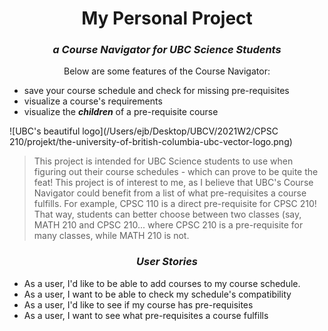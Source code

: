 
<h1 style="text-align:center">My Personal Project</h1>

<h3 style="text-align:center"> <em>a Course Navigator for UBC Science Students</em></h3>

<center>Below are some features of the Course Navigator:</center>

- save your course schedule and check for missing pre-requisites
- visualize a course's requirements
- visualize the ***children*** of a pre-requisite course

![UBC's beautiful logo](/Users/ejb/Desktop/UBCV/2021W2/CPSC 210/projekt/the-university-of-british-columbia-ubc-vector-logo.png)
 
 >This project is intended for UBC Science students to use when figuring out their
 course schedules - which can prove to be quite the feat! This project is of interest to me,
 as I believe that UBC's Course Navigator could benefit from a list of what pre-requisites a course fulfills.
 For example, CPSC 110 is a direct pre-requisite for CPSC 210! That way, students can better choose between
 two classes (say, MATH 210 and CPSC 210... where CPSC 210 is a pre-requisite for many classes,
 while MATH 210 is not.

<h3><center><b><em>User Stories</em></b></center></h3>

- As a user, I'd like to be able to add courses to my course schedule.
- As a user, I want to be able to check my schedule's compatibility
- As a user, I'd like to see if my course has pre-requisites
- As a user, I want to see what pre-requisites a course fulfills